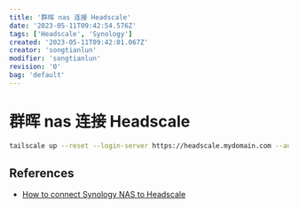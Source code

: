 ```yaml
---
title: '群晖 nas 连接 Headscale'
date: '2023-05-11T09:42:54.576Z'
tags: ['Headscale', 'Synology']
created: '2023-05-11T09:42:01.067Z'
creator: 'songtianlun'
modifier: 'songtianlun'
revision: '0'
bag: 'default'
---
```


<!-- Exported from TiddlyWiki at 23:05, 27th 五月 2023 -->

# 群晖 nas 连接 Headscale

```bash
tailscale up --reset --login-server https://headscale.mydomain.com --authkey ... --accept-routes
```

## References

* [How to connect Synology NAS to Headscale](https://techoverflow.net/2022/03/26/how-to-connect-synology-nas-to-headscale/)